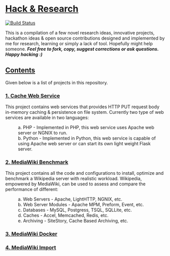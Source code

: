 # [Hack & Research](https://github.com/shivam-maharshi/hckn-resrch)
[![Build Status](https://travis-ci.org/shivam-maharshi/algorithms.svg?branch=master)](https://travis-ci.org/shivam-maharshi/algorithms)

This is a compilation of a few novel research ideas, innovative projects, hackathon ideas & open source contributions designed and implemented by me for research, learning or simply a lack of tool. Hopefully might help someone. _**Feel free to fork, copy, suggest corrections or ask questions. Happy hacking :)**_

## [Contents](https://github.com/shivam-maharshi/hckn-resrch)
Given below is a list of projects in this repository.

### [1. Cache Web Service](https://github.com/shivam-maharshi/hckn-resrch/tree/master/cache-ws)
This project contains web services that provides HTTP PUT request body in-memory caching & persistence on file system. Currently two type of web services are available in two languages:
<dl>
<dd> a. PHP - Implemented in PHP, this web service uses Apache web server or NGNIX to run. </dd>
<dd> b. Python - Implemented in Python, this web service is capable of using Apache web server or can start its own light weight Flask server. </dd>
</dl>

### [2. MediaWiki Benchmark](https://github.com/shivam-maharshi/mw-benchmark) 
This project contains all the code and configurations to install, optimize and benchmark a Wikipedia server with realistic workload. Wikipedia, empowered by MediaWiki, can be used to assess and compare the performance of different:
<dl>
<dd> a. Web Servers - Apache, LightHTTP, NGNIX, etc. </dd>
<dd> b. Web Server Modules  - Apache MPM, Preform, Event, etc. </dd>
<dd> c. Databases - MySQL, Postgress, TSQL, SQLLite, etc. </dd>
<dd> d. Caches - Accel, Memcached, Redis, etc. </dd>
<dd> e. Archiving - SiteStory, Cache Based Archiving, etc. </dd>
</dl>

### [3. MediaWiki Docker](https://github.com/shivam-maharshi/hckn-resrch/tree/master/mw-docker)

### [4. MediaWiki Import](https://github.com/shivam-maharshi/hckn-resrch/tree/master/mw-import)
